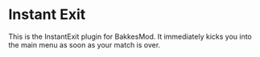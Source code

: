 # Instant Exit

This is the InstantExit plugin for BakkesMod. It immediately kicks you into the main menu as soon as your match is over.
